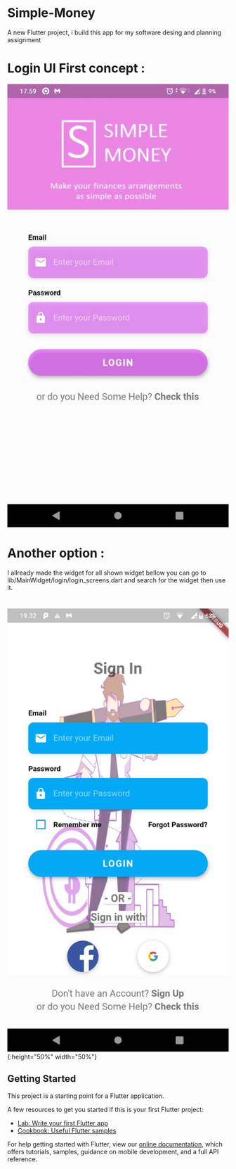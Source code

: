 # Simple-Money

A new Flutter project, i build this app for my software desing and planning assignment


# Login UI First concept :

![Login UI ](https://github.com/dendiaryar/SimpleMoney-prototype/blob/master/Pembaharuan%20tampilan%20login.jpeg)

# Another option :
I allready made the widget for all shown widget bellow you can go to
lib/MainWidget/login/login_screens.dart and search for the widget then use it.

#
![Login UI](https://github.com/dendiaryar/SimpleMoney-prototype/blob/master/101206.jpg){:height="50%" width="50%"}


## Getting Started

This project is a starting point for a Flutter application.

A few resources to get you started if this is your first Flutter project:

- [Lab: Write your first Flutter app](https://flutter.dev/docs/get-started/codelab)
- [Cookbook: Useful Flutter samples](https://flutter.dev/docs/cookbook)

For help getting started with Flutter, view our
[online documentation](https://flutter.dev/docs), which offers tutorials,
samples, guidance on mobile development, and a full API reference.
